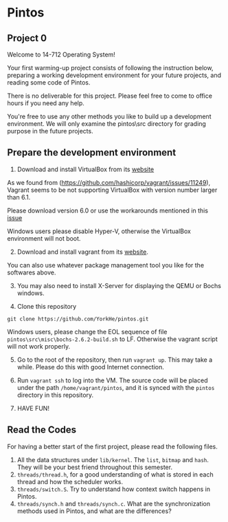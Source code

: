 # Pintos

## Project 0

Welcome to 14-712 Operating System!

Your first warming-up project consists of following the instruction below, preparing a working development environment for your future projects, and reading some code of Pintos. 

There is no deliverable for this project. Please feel free to come to office hours if you need any help. 

You're free to use any other methods you like to build up a development environment. We will only examine the pintos\src directory for grading purpose in the future projects. 

## Prepare the development environment

1. Download and install VirtualBox from its [website](https://www.virtualbox.org/wiki/Downloads)

As we found from (https://github.com/hashicorp/vagrant/issues/11249), Vagrant seems to be not supporting VirtualBox with version number larger than 6.1.

Please download version 6.0 or use the workarounds mentioned in this [issue](https://github.com/oracle/vagrant-boxes/issues/178#issue-536720633)

Windows users please disable Hyper-V, otherwise the VirtualBox environment will not boot. 

2. Download and install vagrant from its [website](https://www.vagrantup.com/downloads.html).

You can also use whatever package management tool you like for the softwares above.

3. You may also need to install X-Server for displaying the QEMU or Bochs windows. 

4. Clone this repository

```
git clone https://github.com/YorkHe/pintos.git
```

Windows users, please change the EOL sequence of file `pintos\src\misc\bochs-2.6.2-build.sh` to LF. Otherwise the vagrant script will not work properly. 

5. Go to the root of the repository, then run `vagrant up`. This may take a while. Please do this with good Internet connection.

6. Run `vagrant ssh` to log into the VM. The source code will be placed under the path `/home/vagrant/pintos`, and it is synced with the `pintos` directory in this repository.

7. HAVE FUN!

## Read the Codes

For having a better start of the first project, please read the following files. 

1. All the data structures under `lib/kernel`. The `list`, `bitmap` and `hash`. They will be your best friend throughout this semester.
2. `threads/thread.h`, for a good understanding of what is stored in each thread and how the scheduler works. 
3. `threads/switch.S`. Try to understand how context switch happens in Pintos. 
4. `threads/synch.h` and `threads/synch.c`. What are the synchronization methods used in Pintos, and what are the differences?